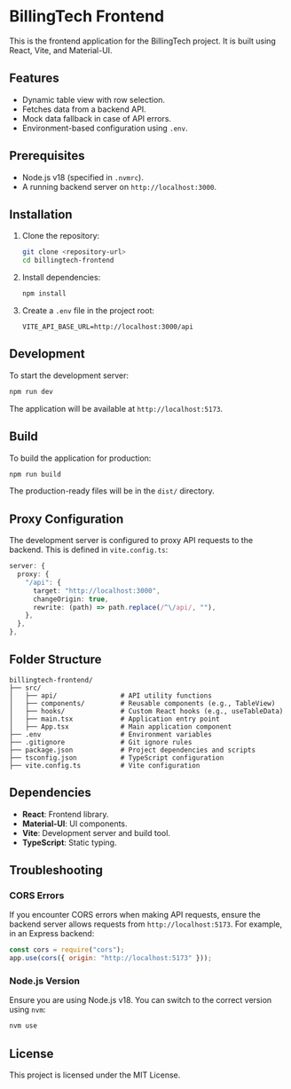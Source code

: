 # BillingTech Frontend

This is the frontend application for the BillingTech project. It is built using React, Vite, and Material-UI.

## Features

- Dynamic table view with row selection.
- Fetches data from a backend API.
- Mock data fallback in case of API errors.
- Environment-based configuration using `.env`.

## Prerequisites

- Node.js v18 (specified in `.nvmrc`).
- A running backend server on `http://localhost:3000`.

## Installation

1. Clone the repository:

   ```bash
   git clone <repository-url>
   cd billingtech-frontend
   ```

2. Install dependencies:

   ```bash
   npm install
   ```

3. Create a `.env` file in the project root:
   ```plaintext
   VITE_API_BASE_URL=http://localhost:3000/api
   ```

## Development

To start the development server:

```bash
npm run dev
```

The application will be available at `http://localhost:5173`.

## Build

To build the application for production:

```bash
npm run build
```

The production-ready files will be in the `dist/` directory.

## Proxy Configuration

The development server is configured to proxy API requests to the backend. This is defined in `vite.config.ts`:

```typescript
server: {
  proxy: {
    "/api": {
      target: "http://localhost:3000",
      changeOrigin: true,
      rewrite: (path) => path.replace(/^\/api/, ""),
    },
  },
},
```

## Folder Structure

```
billingtech-frontend/
├── src/
│   ├── api/                # API utility functions
│   ├── components/         # Reusable components (e.g., TableView)
│   ├── hooks/              # Custom React hooks (e.g., useTableData)
│   ├── main.tsx            # Application entry point
│   ├── App.tsx             # Main application component
├── .env                    # Environment variables
├── .gitignore              # Git ignore rules
├── package.json            # Project dependencies and scripts
├── tsconfig.json           # TypeScript configuration
├── vite.config.ts          # Vite configuration
```

## Dependencies

- **React**: Frontend library.
- **Material-UI**: UI components.
- **Vite**: Development server and build tool.
- **TypeScript**: Static typing.

## Troubleshooting

### CORS Errors

If you encounter CORS errors when making API requests, ensure the backend server allows requests from `http://localhost:5173`. For example, in an Express backend:

```javascript
const cors = require("cors");
app.use(cors({ origin: "http://localhost:5173" }));
```

### Node.js Version

Ensure you are using Node.js v18. You can switch to the correct version using `nvm`:

```bash
nvm use
```

## License

This project is licensed under the MIT License.
